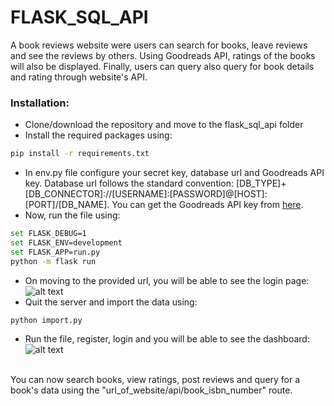 # FLASK_SQL_API

A book reviews website were users can search for books, leave reviews and see the reviews by others. Using Goodreads API, ratings of the books will also be displayed. Finally, users can query also query for book details and rating through website's API.

### Installation:

  - Clone/download the repository and move to the flask_sql_api folder
  - Install the required packages using:
  ```sh
  pip install -r requirements.txt
  ```
  - In env.py file configure your secret key, database url and Goodreads API key. Database url follows the standard convention:
  [DB_TYPE]+[DB_CONNECTOR]://[USERNAME]:[PASSWORD]@[HOST]:[PORT]/[DB_NAME]. You can get the Goodreads API key from [here](https://www.goodreads.com/api).
  - Now, run the file using:
  ```sh
  set FLASK_DEBUG=1
  set FLASK_ENV=development
  set FLASK_APP=run.py
  python -m flask run
  ```
  - On moving to the provided url, you will be able to see the login page:
  ![alt text](https://github.com/vinaykakkad/cs50-projects/blob/master/flask_sql_api/project_images/login.png?raw=true)
  - Quit the server and import the data using:
  ```sh
  python import.py
  ```
  - Run the file, register, login and you will be able to see the dashboard:
  ![alt text](https://github.com/vinaykakkad/cs50-projects/blob/master/flask_sql_api/project_images/dashboard.png?raw=true)
  <br>
  You can now search books, view ratings, post reviews and query for a book's data using the "url_of_website/api/book_isbn_number" route.
  
